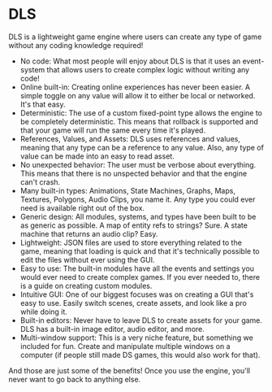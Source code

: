 # DLS

DLS is a lightweight game engine where users can create any type of game without any coding knowledge required!

- No code: What most people will enjoy about DLS is that it uses an event-system that allows users to create complex logic without writing any code!
- Online built-in: Creating online experiences has never been easier. A simple toggle on any value will allow it to either be local or networked. It's that easy.
- Deterministic: The use of a custom fixed-point type allows the engine to be completely deterministic. This means that rollback is supported and that your game will run the same every time it's played.
- References, Values, and Assets: DLS uses references and values, meaning that any type can be a reference to any value. Also, any type of value can be made into an easy to read asset.
- No unexpected behavior: The user must be verbose about everything. This means that there is no unspected behavior and that the engine can't crash.
- Many built-in types: Animations, State Machines, Graphs, Maps, Textures, Polygons, Audio Clips, you name it. Any type you could ever need is available right out of the box.
- Generic design: All modules, systems, and types have been built to be as generic as possible. A map of entity refs to strings? Sure. A state machine that returns an audio clip? Easy.
- Lightweight: JSON files are used to store everything related to the game, meaning that loading is quick and that it's technically possible to edit the files without ever using the GUI.
- Easy to use: The built-in modules have all the events and settings you would ever need to create complex games. If you ever needed to, there is a guide on creating custom modules.
- Intuitive GUI: One of our biggest focuses was on creating a GUI that's easy to use. Easily switch scenes, create assets, and look like a pro while doing it.
- Built-in editors: Never have to leave DLS to create assets for your game. DLS has a built-in image editor, audio editor, and more.
- Multi-window support: This is a very niche feature, but something we included for fun. Create and manipulate multiple windows on a computer (if people still made DS games, this would also work for that).

And those are just some of the benefits! Once you use the engine, you'll never want to go back to anything else.
